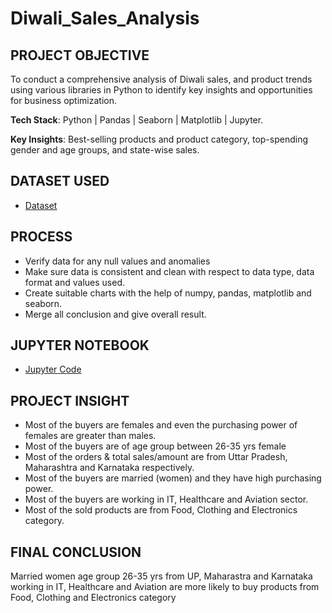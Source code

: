 # Diwali_Sales_Analysis

## PROJECT OBJECTIVE
To conduct a comprehensive analysis of Diwali sales, and product trends using various libraries in Python to identify key insights and opportunities for business optimization.

**Tech Stack**: Python | Pandas | Seaborn | Matplotlib | Jupyter.

**Key Insights**: Best-selling products and product category, top-spending gender and age groups, and state-wise sales.

## DATASET USED
- <a href="https://github.com/Isha4001/Diwali_Sales_Analysis/blob/main/Diwali%20Sales%20Data.csv">Dataset</a>

## PROCESS
* Verify data for any null values and anomalies
* Make sure data is consistent and clean with respect to data type, data format and values used.
* Create suitable charts with the help of numpy, pandas, matplotlib and seaborn.
* Merge all conclusion and give overall result.

## JUPYTER NOTEBOOK
- <a href="https://github.com/Isha4001/Diwali_Sales_Analysis/blob/main/Diwali_Sales_Analysis.ipynb">Jupyter Code</a>

## PROJECT INSIGHT
* Most of the buyers are females and even the purchasing power of females are greater than males.
* Most of the buyers are of age group between 26-35 yrs female
* Most of the orders & total sales/amount are from Uttar Pradesh, Maharashtra and Karnataka respectively.
* Most of the buyers are married (women) and they have high purchasing power.
* Most of the buyers are working in IT, Healthcare and Aviation sector.
* Most of the sold products are from Food, Clothing and Electronics category.

## FINAL CONCLUSION
Married women age group 26-35 yrs from UP, Maharastra and Karnataka working in IT, Healthcare and Aviation are more likely to buy products from Food, Clothing and Electronics category
